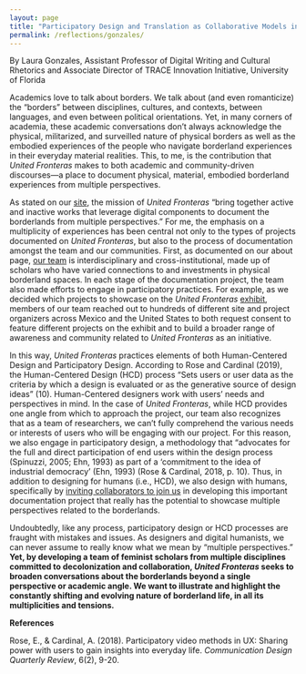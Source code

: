 ```yaml
---
layout: page
title: "Participatory Design and Translation as Collaborative Models in United Fronteras"
permalink: /reflections/gonzales/
---
```


By Laura Gonzales, Assistant Professor of Digital Writing and Cultural Rhetorics and Associate Director of TRACE Innovation Initiative, University of Florida 

Academics love to talk about borders. We talk about (and even romanticize) the “borders” between disciplines, cultures, and contexts, between languages, and even between political orientations. Yet, in many corners of academia, these academic conversations don’t always acknowledge the physical, militarized, and surveilled nature of physical borders as well as the embodied experiences of the people who navigate borderland experiences in their everyday material realities. This, to me, is the contribution that *United Fronteras* makes to both academic and community-driven discourses—a place to document physical, material, embodied borderland experiences from multiple perspectives. 

As stated on our [site](https://unitedfronteras.github.io/about/), the mission of *United Fronteras* “bring together active and inactive works that leverage digital components to document the borderlands from multiple perspectives.” For me, the emphasis on a multiplicity of experiences has been central not only to the types of projects documented on *United Fronteras*, but also to the process of documentation amongst the team and our communities. First, as documented on our about page, [our team](https://unitedfronteras.github.io/nosotrxs/) is interdisciplinary and cross-institutional, made up of scholars who have varied connections to and investments in physical borderland spaces. In each stage of the documentation project, the team also made efforts to engage in participatory practices. For example, as we decided which projects to showcase on the *United Fronteras* [exhibit](https://unitedfronteras.github.io/projects/), members of our team reached out to hundreds of different site and project organizers across Mexico and the United States to both request consent to feature different projects on the exhibit and to build a broader range of awareness and community related to *United Fronteras* as an initiative.

In this way, *United Fronteras* practices elements of both Human-Centered Design and Participatory Design. According to Rose and Cardinal (2019), the Human-Centered Design (HCD) process “Sets users or user data as the criteria by which a design is evaluated or as the generative source of design ideas” (10). Human-Centered designers work with users’ needs and perspectives in mind. In the case of *United Fronteras*, while HCD provides one angle from which to approach the project, our team also recognizes that as a team of researchers, we can’t fully comprehend the various needs or interests of users who will be engaging with our project. For this reason, we also engage in participatory design, a methodology that “advocates for the full and direct participation of end users within the design process (Spinuzzi, 2005; Ehn, 1993) as part of a ‘commitment to the idea of industrial democracy’ (Ehn, 1993) (Rose & Cardinal, 2018, p. 10). Thus, in addition to designing for humans (i.e., HCD), we also design with humans, specifically by [inviting collaborators to join us](https://unitedfronteras.github.io/collaborate/) in developing this important documentation project that really has the potential to showcase multiple perspectives related to the borderlands. 

Undoubtedly, like any process, participatory design or HCD processes are fraught with mistakes and issues. As designers and digital humanists, we can never assume to really know what we mean by “multiple perspectives.” **Yet, by developing a team of feminist scholars from multiple disciplines committed to decolonization and collaboration, *United Fronteras* seeks to broaden conversations about the borderlands beyond a single perspective or academic angle. We want to illustrate and highlight the constantly shifting and evolving nature of borderland life, in all its multiplicities and tensions.** 

**References**

Rose, E., & Cardinal, A. (2018). Participatory video methods in UX: Sharing power with users to gain insights into everyday life. *Communication Design Quarterly Review*, 6(2), 9-20.




